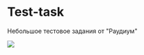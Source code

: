 # Test-task
Небольшое тестовое задания  от "Раудиум"

<a href="https://codeclimate.com/github/K0Hb/Test-task/test_coverage"><img src="https://api.codeclimate.com/v1/badges/3f8423965ee9d41e3e2d/test_coverage" /></a>